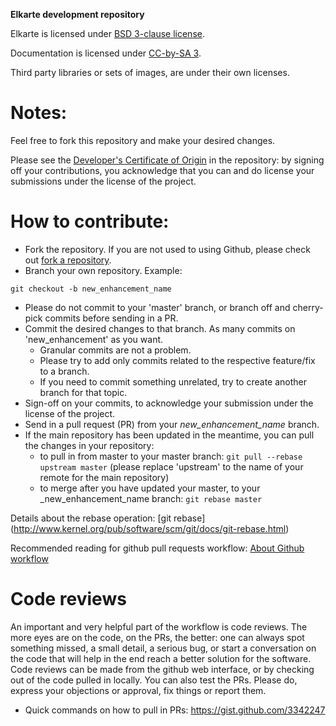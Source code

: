 **Elkarte development repository**

Elkarte is licensed under [BSD 3-clause license](http://www.opensource.org/licenses/BSD-3-Clause).

Documentation is licensed under [CC-by-SA 3](http://creativecommons.org/licenses/by-sa/3.0).

Third party libraries or sets of images, are under their own licenses.

Notes:
===
Feel free to fork this repository and make your desired changes.

Please see the [Developer's Certificate of Origin](https://github.com/elkarte/Elkarte/blob/master/DCO.txt) in the repository:
by signing off your contributions, you acknowledge that you can and do license your submissions under the license of the project.

How to contribute:
===
* Fork the repository. If you are not used to using Github, please check out [fork a repository](http://help.github.com/fork-a-repo).
* Branch your own repository. Example:
```
git checkout -b new_enhancement_name
```
  * Please do not commit to your 'master' branch, or branch off and cherry-pick commits before sending in a PR.
* Commit the desired changes to that branch. As many commits on 'new_enhancement' as you want.
  * Granular commits are not a problem.
  * Please try to add only commits related to the respective feature/fix to a branch.
  * If you need to commit something unrelated, try to create another branch for that topic.
* Sign-off on your commits, to acknowledge your submission under the license of the project.
* Send in a pull request (PR) from your _new_enhancement_name_ branch.
* If the main repository has been updated in the meantime, you can pull the changes in your repository:
  * to pull in from master to your master branch: ``` git pull --rebase upstream master ``` (please replace 'upstream' to the name of your remote for the main repository)
  * to merge after you have updated your master, to your _new_enhancement_name branch: ``` git rebase master ```

Details about the rebase operation:
[git rebase] (http://www.kernel.org/pub/software/scm/git/docs/git-rebase.html)

Recommended reading for github pull requests workflow:
[About Github workflow](http://qsapp.com/wiki/Github#Github_Contributor_Workflow)

Code reviews
===
An important and very helpful part of the workflow is code reviews.
The more eyes are on the code, on the PRs, the better: one can always spot something missed, a small detail, a serious bug, or start a conversation on the code that will help in the end reach a better solution for the software.
Code reviews can be made from the github web interface, or by checking out of the code pulled in locally. You can also test the PRs. Please do, express your objections or approval, fix things or report them.

* Quick commands on how to pull in PRs:
https://gist.github.com/3342247
